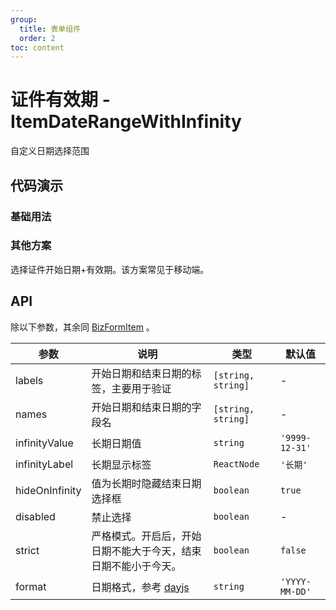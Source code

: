 ```yaml
---
group:
  title: 表单组件
  order: 2
toc: content
---
```


# 证件有效期 - ItemDateRangeWithInfinity

自定义日期选择范围

## 代码演示

### 基础用法

<code src='../../src/demos/ItemDateRangeWithInfinity/basic.tsx'></code>

### 其他方案

选择证件开始日期+有效期。该方案常见于移动端。

<code src='../../src/demos/ItemDateRangeWithInfinity/recommend.tsx'></code>

## API

除以下参数，其余同 [BizFormItem](/components/biz-form-item) 。

| 参数 | 说明 | 类型 | 默认值 |
| --- | --- | --- | --- |
| labels | 开始日期和结束日期的标签，主要用于验证 | `[string, string]` | - |
| names | 开始日期和结束日期的字段名 | `[string, string]` | - |
| infinityValue | 长期日期值 | `string` | `'9999-12-31'` |
| infinityLabel | 长期显示标签 | `ReactNode` | `'长期'` |
| hideOnInfinity | 值为长期时隐藏结束日期选择框 | `boolean` | `true` |
| disabled | 禁止选择 | `boolean` | - |
| strict | 严格模式。开启后，开始日期不能大于今天，结束日期不能小于今天。 | `boolean` | `false` |
| format | 日期格式，参考 [dayjs](https://day.js.org/docs/en/display/format) | `string` | `'YYYY-MM-DD'` |
